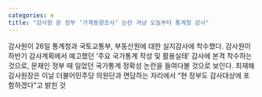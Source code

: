 ```yaml
---
categories: e
title: "감사원 문 정부 ‘가계동향조사’ 논란 겨냥 오늘부터 통계청 감사"
---
```

감사원이 26일 통계청과 국토교통부, 부동산원에 대한 실지감사에 착수했다. 감사원이 하반기 감사계획에서 예고했던 ‘주요 국가통계 작성 및 활용실태’ 감사에 본격 착수하는 것으로, 문재인 정부 때 일었던 국가통계 정확성 논란을 들여다볼 것으로 보인다. 최재해 감사원장은 이날 더불어민주당 의원단과 면담하는 자리에서 “현 정부도 감사대상에 포함하겠다”고 밝힌 것
